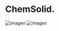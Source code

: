 # ChemSolid. 

![imagen](https://github.com/ronaldborja/chemsolid-app/assets/75533154/44f64239-fcb6-4f97-8abc-fab33fc1c8ec)
![imagen](https://github.com/ronaldborja/chemsolid-app/assets/75533154/90ba2608-c122-4d97-bb1a-c3e33cf97a43)

